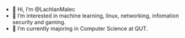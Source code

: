 - 👋 Hi, I’m @LachlanMalec
- 👀 I’m interested in machine learning, linux, networking, infomation security and gaming.
- 🌱 I’m currently majoring in Computer Science at QUT.
